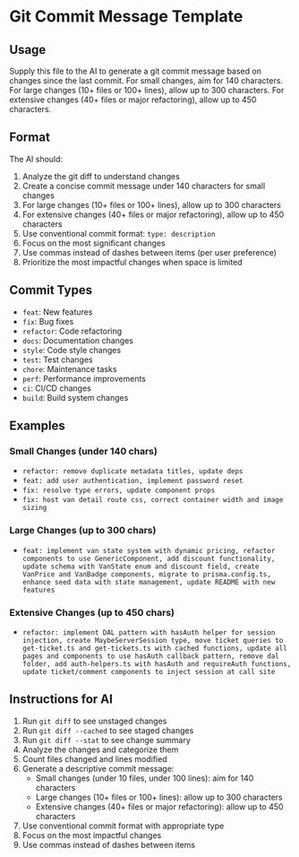# Git Commit Message Template

## Usage

Supply this file to the AI to generate a git commit message based on changes since the last commit. For small changes, aim for 140 characters. For large changes (10+ files or 100+ lines), allow up to 300 characters. For extensive changes (40+ files or major refactoring), allow up to 450 characters.

## Format

The AI should:

1. Analyze the git diff to understand changes
2. Create a concise commit message under 140 characters for small changes
3. For large changes (10+ files or 100+ lines), allow up to 300 characters
4. For extensive changes (40+ files or major refactoring), allow up to 450 characters
5. Use conventional commit format: `type: description`
6. Focus on the most significant changes
7. Use commas instead of dashes between items (per user preference)
8. Prioritize the most impactful changes when space is limited

## Commit Types

- `feat`: New features
- `fix`: Bug fixes
- `refactor`: Code refactoring
- `docs`: Documentation changes
- `style`: Code style changes
- `test`: Test changes
- `chore`: Maintenance tasks
- `perf`: Performance improvements
- `ci`: CI/CD changes
- `build`: Build system changes

## Examples

### Small Changes (under 140 chars)

- `refactor: remove duplicate metadata titles, update deps`
- `feat: add user authentication, implement password reset`
- `fix: resolve type errors, update component props`
- `fix: host van detail route css, correct container width and image sizing`

### Large Changes (up to 300 chars)

- `feat: implement van state system with dynamic pricing, refactor components to use GenericComponent, add discount functionality, update schema with VanState enum and discount field, create VanPrice and VanBadge components, migrate to prisma.config.ts, enhance seed data with state management, update README with new features`

### Extensive Changes (up to 450 chars)

- `refactor: implement DAL pattern with hasAuth helper for session injection, create MaybeServerSession type, move ticket queries to get-ticket.ts and get-tickets.ts with cached functions, update all pages and components to use hasAuth callback pattern, remove dal folder, add auth-helpers.ts with hasAuth and requireAuth functions, update ticket/comment components to inject session at call site`

## Instructions for AI

1. Run `git diff` to see unstaged changes
2. Run `git diff --cached` to see staged changes
3. Run `git diff --stat` to see change summary
4. Analyze the changes and categorize them
5. Count files changed and lines modified
6. Generate a descriptive commit message:
   - Small changes (under 10 files, under 100 lines): aim for 140 characters
   - Large changes (10+ files or 100+ lines): allow up to 300 characters
   - Extensive changes (40+ files or major refactoring): allow up to 450 characters
7. Use conventional commit format with appropriate type
8. Focus on the most impactful changes
9. Use commas instead of dashes between items
